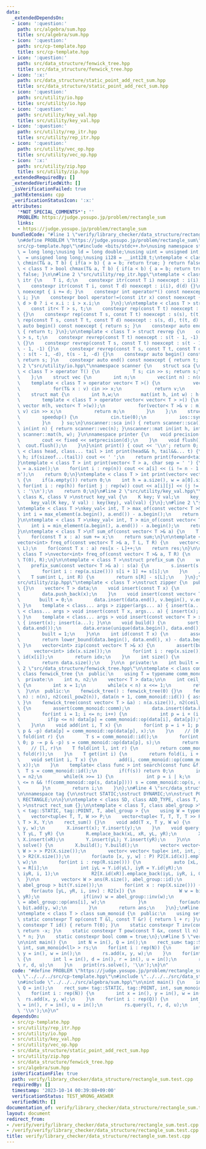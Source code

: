 ```yaml
---
data:
  _extendedDependsOn:
  - icon: ':question:'
    path: src/algebra/sum.hpp
    title: src/algebra/sum.hpp
  - icon: ':question:'
    path: src/cp-template.hpp
    title: src/cp-template.hpp
  - icon: ':question:'
    path: src/data_structure/fenwick_tree.hpp
    title: src/data_structure/fenwick_tree.hpp
  - icon: ':x:'
    path: src/data_structure/static_point_add_rect_sum.hpp
    title: src/data_structure/static_point_add_rect_sum.hpp
  - icon: ':question:'
    path: src/utility/io.hpp
    title: src/utility/io.hpp
  - icon: ':question:'
    path: src/utility/key_val.hpp
    title: src/utility/key_val.hpp
  - icon: ':question:'
    path: src/utility/rep_itr.hpp
    title: src/utility/rep_itr.hpp
  - icon: ':question:'
    path: src/utility/vec_op.hpp
    title: src/utility/vec_op.hpp
  - icon: ':x:'
    path: src/utility/zip.hpp
    title: src/utility/zip.hpp
  _extendedRequiredBy: []
  _extendedVerifiedWith: []
  _isVerificationFailed: true
  _pathExtension: cpp
  _verificationStatusIcon: ':x:'
  attributes:
    '*NOT_SPECIAL_COMMENTS*': ''
    PROBLEM: https://judge.yosupo.jp/problem/rectangle_sum
    links:
    - https://judge.yosupo.jp/problem/rectangle_sum
  bundledCode: "#line 1 \"verify/library_checker/data_structure/rectangle_sum.test.cpp\"\
    \n#define PROBLEM \"https://judge.yosupo.jp/problem/rectangle_sum\"\n#line 2 \"\
    src/cp-template.hpp\"\n#include <bits/stdc++.h>\nusing namespace std;\nusing ll\
    \ = long long;\nusing ld = long double;\nusing uint = unsigned int;\nusing ull\
    \  = unsigned long long;\nusing i128 = __int128_t;\ntemplate < class T > bool\
    \ chmin(T& a, T b) { if(a > b) { a = b; return true; } return false; }\ntemplate\
    \ < class T > bool chmax(T& a, T b) { if(a < b) { a = b; return true; } return\
    \ false; }\n\n#line 2 \"src/utility/rep_itr.hpp\"\ntemplate < class T > struct\
    \ itr {\n    T i, d;\n    constexpr itr(const T i) noexcept : i(i), d(1) {}\n\
    \    constexpr itr(const T i, const T d) noexcept : i(i), d(d) {}\n    void operator++()\
    \ noexcept { i += d; }\n    constexpr int operator*() const noexcept { return\
    \ i; }\n    constexpr bool operator!=(const itr x) const noexcept {\n        return\
    \ d > 0 ? i < x.i : i > x.i;\n    }\n};\n\ntemplate < class T > struct rep {\n\
    \    const itr< T > s, t;\n    constexpr rep(const T t) noexcept : s(0), t(t)\
    \ {}\n    constexpr rep(const T s, const T t) noexcept : s(s), t(t) {}\n    constexpr\
    \ rep(const T s, const T t, const T d) noexcept : s(s, d), t(t, d) {}\n    constexpr\
    \ auto begin() const noexcept { return s; }\n    constexpr auto end() const noexcept\
    \ { return t; }\n};\n\ntemplate < class T > struct revrep {\n    const itr < T\
    \ > s, t;\n    constexpr revrep(const T t) noexcept : s(t - 1, -1), t(-1, -1)\
    \ {}\n    constexpr revrep(const T s, const T t) noexcept : s(t - 1, -1), t(s\
    \ - 1, -1) {}\n    constexpr revrep(const T s, const T t, const T d) noexcept\
    \ : s(t - 1, -d), t(s - 1, -d) {}\n    constexpr auto begin() const noexcept {\
    \ return s; }\n    constexpr auto end() const noexcept { return t; }\n};\n#line\
    \ 2 \"src/utility/io.hpp\"\nnamespace scanner {\n    struct sca {\n        template\
    \ < class T > operator T() {\n            T s; cin >> s; return s;\n        }\n\
    \    };\n    struct vec {\n        int n;\n        vec(int n) : n(n) {}\n    \
    \    template < class T > operator vector< T >() {\n            vector< T > v(n);\n\
    \            for(T& x : v) cin >> x;\n            return v;\n        }\n    };\n\
    \    struct mat {\n        int h,w;\n        mat(int h, int w) : h(h), w(w) {}\n\
    \        template < class T > operator vector< vector< T > >() {\n           \
    \ vector m(h, vector< T >(w));\n            for(vector< T >& v : m) for(T& x :\
    \ v) cin >> x;\n            return m;\n        }\n    };\n    struct speedup {\n\
    \        speedup() {\n            cin.tie(0);\n            ios::sync_with_stdio(0);\n\
    \        }\n    } su;\n}\nscanner::sca in() { return scanner::sca(); }\nscanner::vec\
    \ in(int n) { return scanner::vec(n); }\nscanner::mat in(int h, int w) { return\
    \ scanner::mat(h, w); }\n\nnamespace printer {\n    void precision(int d) {\n\
    \        cout << fixed << setprecision(d);\n    }\n    void flush() {\n      \
    \  cout.flush();\n    }\n}\nint print() { cout << '\\n'; return 0; }\ntemplate\
    \ < class head, class... tail > int print(head&& h, tail&&... t) {\n    cout <<\
    \ h; if(sizeof...(tail)) cout << ' ';\n    return print(forward<tail>(t)...);\n\
    }\ntemplate < class T > int print(vector< T > a, char sep = ' ') {\n    int n\
    \ = a.size();\n    for(int i : rep(n)) cout << a[i] << (i != n - 1 ? sep : '\\\
    n');\n    return 0;\n}\ntemplate < class T > int print(vector< vector< T > > a)\
    \ {\n    if(a.empty()) return 0;\n    int h = a.size(), w = a[0].size();\n   \
    \ for(int i : rep(h)) for(int j : rep(w)) cout << a[i][j] << (j != w - 1 ? ' '\
    \ : '\\n');\n    return 0;\n}\n#line 2 \"src/utility/key_val.hpp\"\ntemplate <\
    \ class K, class V >\nstruct key_val {\n    K key; V val;\n    key_val() {}\n\
    \    key_val(K key, V val) : key(key), val(val) {}\n};\n#line 2 \"src/utility/vec_op.hpp\"\
    \ntemplate < class T >\nkey_val< int, T > max_of(const vector< T >& a) {\n   \
    \ int i = max_element(a.begin(), a.end()) - a.begin();\n    return {i, a[i]};\n\
    }\n\ntemplate < class T >\nkey_val< int, T > min_of(const vector< T >& a) {\n\
    \    int i = min_element(a.begin(), a.end()) - a.begin();\n    return {i, a[i]};\n\
    }\n\ntemplate < class T >\nT sum_of(const vector< T >& a) {\n    T sum = 0;\n\
    \    for(const T x : a) sum += x;\n    return sum;\n}\n\ntemplate < class T >\n\
    vector<int> freq_of(const vector< T >& a, T L, T R) {\n    vector<int> res(R -\
    \ L);\n    for(const T x : a) res[x - L]++;\n    return res;\n}\n\ntemplate <\
    \ class T >\nvector<int> freq_of(const vector< T >& a, T R) {\n    return freq_of(a,\
    \ T(0), R);\n}\n\ntemplate < class T >\nstruct prefix_sum {\n    vector< T > s;\n\
    \    prefix_sum(const vector< T >& a) : s(a) {\n        s.insert(s.begin(), T(0));\n\
    \        for(int i : rep(a.size())) s[i + 1] += s[i];\n    }\n    // [L, R)\n\
    \    T sum(int L, int R) {\n        return s[R] - s[L];\n    }\n};\n#line 1 \"\
    src/utility/zip.hpp\"\ntemplate < class T >\nstruct zipper {\n  public:\n    zipper()\
    \ {}\n    vector< T > data;\n    void insert(const T x) {\n        built = 0;\n\
    \        data.push_back(x);\n    }\n    void insert(const vector< T > v) {\n \
    \       built = 0;\n        data.insert(data.end(), v.begin(), v.end());\n   \
    \ }\n    template < class... args > zipper(args... a) { insert(a...); }\n    template\
    \ < class... args > void insert(const T x, args... a) { insert(x); insert(a...);\
    \ }\n    template < class... args > void insert(const vector< T > x, args... a)\
    \ { insert(x); insert(a...); }\n\n    void build() {\n        sort(data.begin(),\
    \ data.end());\n        data.erase(unique(data.begin(), data.end()), data.end());\n\
    \        built = 1;\n    }\n\n    int id(const T x) {\n        assert(built);\n\
    \        return lower_bound(data.begin(), data.end(), x) - data.begin();\n   \
    \ }\n    vector<int> zip(const vector< T >& x) {\n        assert(built);\n   \
    \     vector<int> idx(x.size());\n        for(int i : rep(x.size())) idx[i] =\
    \ id(x[i]);\n        return idx;\n    }\n    int size() {\n        assert(built);\n\
    \        return data.size();\n    }\n\n  private:\n    int built = 0;\n};\n#line\
    \ 2 \"src/data_structure/fenwick_tree.hpp\"\n\ntemplate < class comm_monoid >\
    \ class fenwick_tree {\n  public:\n    using T = typename comm_monoid::set;\n\n\
    \  private:\n    int n, n2;\n    vector< T > data;\n\n    int ceil_pow2(int n)\
    \ {\n        int x = 1;\n        while(x < n) x <<= 1;\n        return x;\n  \
    \  }\n\n  public:\n    fenwick_tree() : fenwick_tree(0) {}\n    fenwick_tree(int\
    \ n) : n(n), n2(ceil_pow2(n)), data(n + 1, comm_monoid::id()) { assert(comm_monoid::comm);\
    \ }\n    fenwick_tree(const vector< T > &a) : n(a.size()), n2(ceil_pow2(n)), data(a)\
    \ {\n        assert(comm_monoid::comm);\n        data.insert(data.begin(), {comm_monoid::id()});\n\
    \        for(int i = 1; i <= n; i++) {\n            int p = i + (i & -i);\n  \
    \          if(p <= n) data[p] = comm_monoid::op(data[i], data[p]);\n        }\n\
    \    }\n\n    void add(int i, T x) {\n        for(int p = i + 1; p <= n; p +=\
    \ p & -p) data[p] = comm_monoid::op(data[p], x);\n    }\n    // [0, r)\n    T\
    \ fold(int r) {\n        T s = comm_monoid::id();\n        for(int p = r; p >\
    \ 0; p -= p & -p) s = comm_monoid::op(data[p], s);\n        return s;\n    }\n\
    \    // [l, r)\n    T fold(int l, int r) {\n        return comm_monoid::op(comm_monoid::inv(fold(l)),\
    \ fold(r));\n    }\n    T get(int i) {\n        return fold(i, i + 1);\n    }\n\
    \    void set(int i, T x) {\n        add(i, comm_monoid::op(comm_monoid::inv(get(i)),\
    \ x));\n    }\n    template< class func > int search(const func &f) {\n      \
    \  T s = comm_monoid::id();\n        if(f(s)) return 0;\n        int i = 0, k\
    \ = n2;\n        while(k >>= 1) {\n            int p = i | k;\n            if(p\
    \ <= n && !f(comm_monoid::op(s, data[p]))) s = comm_monoid::op(s, data[i = p]);\n\
    \        }\n        return i;\n    }\n};\n#line 4 \"src/data_structure/static_point_add_rect_sum.hpp\"\
    \n\nnamespace tag {\n\nstruct STATIC;\nstruct DYNAMIC;\n\nstruct POINT;\nstruct\
    \ RECTANGLE;\n\n}\n\ntemplate < class SD, class ADD_TYPE, class T, class abel_group\
    \ >\nstruct rect_sum {};\n\ntemplate < class T, class abel_group >\nstruct rect_sum\
    \ < tag::STATIC, tag::POINT, T, abel_group > {\n    using W = typename abel_group::set;\n\
    \    vector<tuple< T, T, W >> P;\n    vector<tuple< T, T, T, T >> R;\n    zipper<\
    \ T > X, Y;\n    rect_sum() {}\n    void add(T x, T y, W w) {\n        P.emplace_back(x,\
    \ y, w);\n        X.insert(x); Y.insert(y);\n    }\n    void query(T xL, T xR,\
    \ T yL, T yR) {\n        R.emplace_back(xL, xR, yL, yR);\n        X.insert(xL);\
    \ X.insert(xR);\n        Y.insert(yL); Y.insert(yR);\n    }\n\n    vector< W >\
    \ solve() {\n        X.build(); Y.build();\n        vector< vector< pair< int,\
    \ W > > > P2(X.size());\n        vector< vector< tuple< int, int, int, int > >\
    \ > R2(X.size());\n        for(auto [x, y, w] : P) P2[X.id(x)].emplace_back(Y.id(y),\
    \ w);\n        for(int i : rep(R.size())) {\n            auto [xL, xR, yL, yR]\
    \ = R[i];\n            int iyL = Y.id(yL), iyR = Y.id(yR);\n            R2[X.id(xL)].emplace_back(iyL,\
    \ iyR, i, 1);\n            R2[X.id(xR)].emplace_back(iyL, iyR, i, 0);\n      \
    \  }\n\n        vector< W > ans(R.size(), abel_group::id);\n        fenwick_tree<\
    \ abel_group > bit(Y.size());\n        for(int x : rep(X.size())) {\n        \
    \    for(auto [yL, yR, i, inv] : R2[x]) {\n                W w = bit.fold(yL,\
    \ yR);\n                if(inv) w = abel_group::inv(w);\n                ans[i]\
    \ = abel_group::op(ans[i], w);\n            }\n            for(auto [y, w] : P2[x])\
    \ bit.add(y, w);\n        }\n        return ans;\n    }\n};\n#line 1 \"src/algebra/sum.hpp\"\
    \ntemplate < class T > class sum_monoid {\n  public:\n    using set = T;\n   \
    \ static constexpr T op(const T &l, const T &r) { return l + r; }\n    static\
    \ constexpr T id() { return T(0); }\n    static constexpr T inv(const T &x) {\
    \ return -x; }\n    static constexpr T pow(const T &x, const ll n) { return x\
    \ * n; }\n    static constexpr bool comm = true;\n};\n#line 5 \"verify/library_checker/data_structure/rectangle_sum.test.cpp\"\
    \n\nint main() {\n    int N = in(), Q = in();\n    rect_sum< tag::STATIC, tag::POINT,\
    \ int, sum_monoid<ll> > rs;\n    for(int i : rep(N)) {\n        int x = in(),\
    \ y = in(), w = in();\n        rs.add(x, y, w);\n    }\n    for(int i : rep(Q))\
    \ {\n        int l = in(), d = in(), r = in(), u = in();\n        rs.query(l,\
    \ r, d, u);\n    }\n    print(rs.solve(), '\\n');\n}\n"
  code: "#define PROBLEM \"https://judge.yosupo.jp/problem/rectangle_sum\"\n#include\
    \ \"../../../src/cp-template.hpp\"\n#include \"../../../src/data_structure/static_point_add_rect_sum.hpp\"\
    \n#include \"../../../src/algebra/sum.hpp\"\n\nint main() {\n    int N = in(),\
    \ Q = in();\n    rect_sum< tag::STATIC, tag::POINT, int, sum_monoid<ll> > rs;\n\
    \    for(int i : rep(N)) {\n        int x = in(), y = in(), w = in();\n      \
    \  rs.add(x, y, w);\n    }\n    for(int i : rep(Q)) {\n        int l = in(), d\
    \ = in(), r = in(), u = in();\n        rs.query(l, r, d, u);\n    }\n    print(rs.solve(),\
    \ '\\n');\n}\n"
  dependsOn:
  - src/cp-template.hpp
  - src/utility/rep_itr.hpp
  - src/utility/io.hpp
  - src/utility/key_val.hpp
  - src/utility/vec_op.hpp
  - src/data_structure/static_point_add_rect_sum.hpp
  - src/utility/zip.hpp
  - src/data_structure/fenwick_tree.hpp
  - src/algebra/sum.hpp
  isVerificationFile: true
  path: verify/library_checker/data_structure/rectangle_sum.test.cpp
  requiredBy: []
  timestamp: '2023-10-14 00:39:08+09:00'
  verificationStatus: TEST_WRONG_ANSWER
  verifiedWith: []
documentation_of: verify/library_checker/data_structure/rectangle_sum.test.cpp
layout: document
redirect_from:
- /verify/verify/library_checker/data_structure/rectangle_sum.test.cpp
- /verify/verify/library_checker/data_structure/rectangle_sum.test.cpp.html
title: verify/library_checker/data_structure/rectangle_sum.test.cpp
---
```

